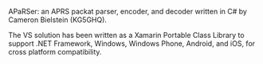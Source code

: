APaRSer: an APRS packat parser, encoder, and decoder written in C# by Cameron Bielstein (KG5GHQ).

The VS solution has been written as a Xamarin Portable Class Library to support .NET Framework, Windows, Windows Phone, Android, and iOS, for cross platform compatibility.
